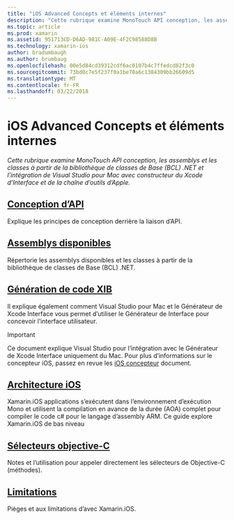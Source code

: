```yaml
---
title: "iOS Advanced Concepts et éléments internes"
description: "Cette rubrique examine MonoTouch API conception, les assemblys et les classes à partir de la bibliothèque de classes de Base (BCL) .NET et l’intégration de Visual Studio pour Mac avec constructeur du Xcode d’Interface et de la chaîne d’outils d’Apple."
ms.topic: article
ms.prod: xamarin
ms.assetid: 951713CD-D6AD-981C-A09E-4F2C98588D8B
ms.technology: xamarin-ios
author: bradumbaugh
ms.author: brumbaug
ms.openlocfilehash: 00e5d84cd39312cdf6ac0107b4c7ffedcd82f3c0
ms.sourcegitcommit: 73bd0c7e5f237f0a1be70a6c1384309bb26609d5
ms.translationtype: MT
ms.contentlocale: fr-FR
ms.lasthandoff: 03/22/2018
---
```

# <a name="ios-advanced-concepts-and-internals"></a>iOS Advanced Concepts et éléments internes

_Cette rubrique examine MonoTouch API conception, les assemblys et les classes à partir de la bibliothèque de classes de Base (BCL) .NET et l’intégration de Visual Studio pour Mac avec constructeur du Xcode d’Interface et de la chaîne d’outils d’Apple._




##  <a name="api-designiosinternalsapi-designindexmd"></a>[Conception d’API](~/ios/internals/api-design/index.md)

Explique les principes de conception derrière la liaison d’API.




##  <a name="available-assembliescross-platforminternalsavailable-assembliesmd"></a>[Assemblys disponibles](~/cross-platform/internals/available-assemblies.md)

Répertorie les assemblys disponibles et les classes à partir de la bibliothèque de classes de Base (BCL) .NET.




##  <a name="xib-code-generationiosinternalsxib-code-generationmd"></a>[Génération de code XIB](~/ios/internals/xib-code-generation.md)

Il explique également comment Visual Studio pour Mac et le Générateur de Xcode Interface vous permet d’utiliser le Générateur de Interface pour concevoir l’interface utilisateur.

> [!IMPORTANT]
> Ce document explique Visual Studio pour l’intégration avec le Générateur de Xcode Interface uniquement du Mac. Pour plus d’informations sur le concepteur iOS, passez en revue les [iOS concepteur](~/ios/user-interface/designer/index.md) document.



##  <a name="ios-architectureiosinternalsarchitecturemd"></a>[Architecture iOS](~/ios/internals/architecture.md)

Xamarin.iOS applications s’exécutent dans l’environnement d’exécution Mono et utilisent la compilation en avance de la durée (AOA) complet pour compiler le code c# pour le langage d’assembly ARM. Ce guide explore Xamarin.iOS de bas niveau

##  <a name="objective-c-selectorsiosinternalsobjective-c-selectorsmd"></a>[Sélecteurs objective-C](~/ios/internals/objective-c-selectors.md)

Notes et l’utilisation pour appeler directement les sélecteurs de Objective-C (méthodes).


##  <a name="limitationslimitationsmd"></a>[Limitations](limitations.md)

Pièges et aux limitations d’avec Xamarin.iOS.
